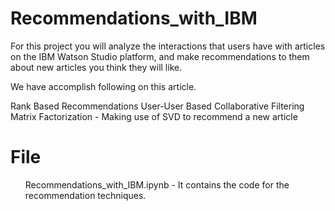 # Recommendations_with_IBM

For this project you will analyze the interactions that users have with articles on the IBM Watson Studio platform, and make recommendations to them about new articles you think they will like. 

We have accomplish following on this article.

Rank Based Recommendations
User-User Based Collaborative Filtering
Matrix Factorization - Making use of SVD to recommend a new article

# File

<ul>Recommendations_with_IBM.ipynb - It contains the code for the recommendation techniques.</ul>

